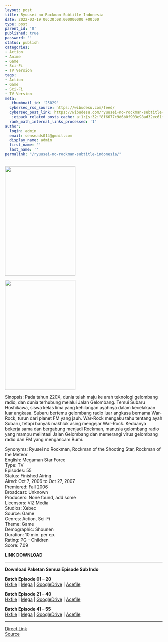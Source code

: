 ```yaml
---
layout: post
title: Ryuusei no Rockman Subtitle Indonesia
date: 2022-03-19 00:30:08.000000000 +00:00
type: post
parent_id: '0'
published: true
password: ''
status: publish
categories:
- Action
- Anime
- Game
- Sci-Fi
- TV Version
tags:
- Action
- Game
- Sci-Fi
- TV Version
meta:
  _thumbnail_id: '25029'
  cyberseo_rss_source: https://wibudesu.com/feed/
  cyberseo_post_link: https://wibudesu.com/ryuusei-no-rockman-subtitle-indonesia/?utm_source=rss&utm_medium=rss&utm_campaign=ryuusei-no-rockman-subtitle-indonesia
  _jetpack_related_posts_cache: a:1:{s:32:"8f6677c9d6b0f903e98ad32ec61f8deb";a:2:{s:7:"expires";i:1658313066;s:7:"payload";a:3:{i:0;a:1:{s:2:"id";i:24913;}i:1;a:1:{s:2:"id";i:27266;}i:2;a:1:{s:2:"id";i:27272;}}}}
  rank_math_internal_links_processed: '1'
author:
  login: admin
  email: senseads014@gmail.com
  display_name: admin
  first_name: ''
  last_name: ''
permalink: "/ryuusei-no-rockman-subtitle-indonesia/"
---
```

<p><img class="size-full wp-image-107734 aligncenter" src="{{ site.baseurl }}/assets/2022/03/26600-1.jpg" alt width="225" height="350" data-lazy-srcset="https://wibudesu.com/wp-content/uploads/2022/03/26600-1.jpg 225w, https://wibudesu.com/wp-content/uploads/2022/03/26600-1-219x340.jpg 219w" data-lazy-sizes="(max-width: 225px) 100vw, 225px" /></p>
<div><img class="size-full wp-image-107734 aligncenter" src="{{ site.baseurl }}/assets/2022/03/26600-1.jpg" alt width="225" height="350" srcset="https://wibudesu.com/wp-content/uploads/2022/03/26600-1.jpg 225w, https://wibudesu.com/wp-content/uploads/2022/03/26600-1-219x340.jpg 219w" sizes="(max-width: 225px) 100vw, 225px" /></div>
<p>Sinopsis: Pada tahun 220X, dunia telah maju ke arah teknologi gelombang radio, dan dunia terhubung melalui Jalan Gelombang. Temui Subaru Hoshikawa, siswa kelas lima yang kehilangan ayahnya dalam kecelakaan luar angkasa. Subaru bertemu gelombang radio luar angkasa bernama War-Rock, turun dari planet FM yang jauh. War-Rock mengaku tahu tentang ayah Subaru, tetapi banyak makhluk asing mengejar War-Rock. Keduanya bekerja sama dan bergabung menjadi Rockman, manusia gelombang radio yang mampu melintasi Jalan Gelombang dan memerangi virus gelombang radio dan FM yang mengancam Bumi.</p>
<p>Synonyms: Ryusei no Rockman, Rockman of the Shooting Star, Rockman of the Meteor<br />English: Megaman Star Force<br />Type: TV<br />Episodes: 55<br />Status: Finished Airing<br />Aired: Oct 7, 2006 to Oct 27, 2007<br />Premiered: Fall 2006<br />Broadcast: Unknown<br />Producers: None found, add some<br />Licensors: VIZ Media<br />Studios: Xebec<br />Source: Game<br />Genres: Action, Sci-Fi<br />Theme: Game<br />Demographic: Shounen<br />Duration: 10 min. per ep.<br />Rating: PG – Children<br />Score: 7.09</p>
<p><strong>LINK DOWNLOAD</strong></p>
<hr />
<p><strong>Download Paketan Semua Episode Sub Indo</strong></p>
<p><strong>Batch Episode 01 – 20</strong><br /><a href="https://hxfile.co/p1yzs6jpzibf">Hxfile</a> | <a href="https://mega.nz/#!oiZHBYaD!A8vHEf1W5qKnB5xgpuCwFhQhJtwznSaO2AqpMJAnD5I">Mega</a> | <a href="https://drive.google.com/uc?id=14WCnHXjytCWxercXYJeokr0QMVo9AamN">GoogleDrive</a> | <a href="https://acefile.co/f/70494139/wibudesu-laser-penemebak-dari-bintang-jatuh-01-20-rar">Acefile</a></p>
<p><strong>Batch Episode 21 – 40</strong><br /><a href="https://hxfile.co/2ygywdps6lzy">Hxfile</a> | <a href="https://mega.nz/#!F6AljAQb!nHKnurE_kHzDgwwXvnVQW2Ze7UXyOhlzP4LAgrH4Hf4">Mega</a> | <a href="https://drive.google.com/uc?id=1-UgZERfrwiZWxYPeRVV-_9sqmedB7la5">GoogleDrive</a> | <a href="https://acefile.co/f/70494143/wibudesu-laser-penemebak-dari-bintang-jatuh-21-40-rar">Acefile</a></p>
<p><strong>Batch Episode 41 – 55</strong><br /><a href="https://hxfile.co/n4qjbhy37la3">Hxfile</a> | <a href="https://mega.nz/#!5vIHgKYC!9TZ-cEx0aixJYrxYk9YFZ2NgHSgDhY_cBIK7nrLVqo8">Mega</a> | <a href="https://drive.google.com/uc?id=1tSVeAL5yTaLy9L6whcDabuhh2cfvqQ6p">GoogleDrive</a> | <a href="https://acefile.co/f/70494150/wibudesu-laser-penemebak-dari-bintang-jatuh-41-55-end-rar">Acefile</a></p>
<hr />
<link rel="stylesheet" href="https://cdnjs.cloudflare.com/ajax/libs/font-awesome/4.7.0/css/font-awesome.min.css" />
<div class="divbtn"> <a href="https://handymansurrender.com/fihup8buzv?key=94550f7ce39444073321dde3b8782f97" class="btn"><i class="fa fa-download"></i> Direct Link</a> <br /><a href="https://wibudesu.com/ryuusei-no-rockman-subtitle-indonesia/?utm_source=rss&utm_medium=rss&utm_campaign=ryuusei-no-rockman-subtitle-indonesia">Source</a> </div>
